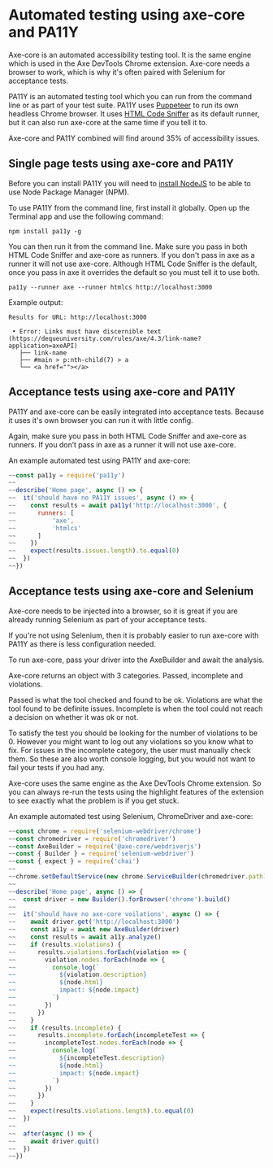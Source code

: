 # Automated testing using axe-core and PA11Y
Axe-core is an automated accessibility testing tool. It is the same engine which is used in the Axe DevTools Chrome extension. Axe-core needs a browser to work, which is why it's often paired with Selenium for acceptance tests. 

PA11Y is an automated testing tool which you can run from the command line or as part of your test suite. PA11Y uses [Puppeteer](https://developers.google.com/web/tools/puppeteer) to run its own headless Chrome browser. It uses [HTML Code Sniffer](https://squizlabs.github.io/HTML_CodeSniffer/) as its default runner, but it can also run axe-core at the same time if you tell it to.

Axe-core and PA11Y combined will find around 35% of accessibility issues.

## Single page tests using axe-core and PA11Y
Before you can install PA11Y you will need to [install NodeJS](https://nodejs.org/en/) to be able to use Node Package Manager (NPM).

To use PA11Y from the command line, first install it globally. Open up the Terminal app and use the following command:
```
npm install pa11y -g
```

You can then run it from the command line. Make sure you pass in both HTML Code Sniffer and axe-core as runners. If you don't pass in axe as a runner it will not use axe-core. Although HTML Code Sniffer is the default, once you pass in axe it overrides the default so you must tell it to use both.

```
pa11y --runner axe --runner htmlcs http://localhost:3000
```

Example output:
```
Results for URL: http://localhost:3000

 • Error: Links must have discernible text (https://dequeuniversity.com/rules/axe/4.3/link-name?application=axeAPI)
   ├── link-name
   ├── #main > p:nth-child(7) > a
   └── <a href=""></a>
```

## Acceptance tests using axe-core and PA11Y
PA11Y and axe-core can be easily integrated into acceptance tests. Because it uses it's own browser you can run it with little config. 

Again, make sure you pass in both HTML Code Sniffer and axe-core as runners. If you don’t pass in axe as a runner it will not use axe-core.

An example automated test using PA11Y and axe-core:
```javascript
~~const pa11y = require('pa11y')
~~
~~describe('Home page', async () => {
~~  it('should have no PA11Y issues', async () => {
~~    const results = await pa11y('http://localhost:3000', {
~~      runners: [
~~          'axe',
~~          'htmlcs'
~~      ]
~~    })
~~    expect(results.issues.length).to.equal(0)
~~  })
~~})
```

## Acceptance tests using axe-core and Selenium
Axe-core needs to be injected into a browser, so it is great if you are already running Selenium as part of your acceptance tests.

If you're not using Selenium, then it is probably easier to run axe-core with PA11Y as there is less configuration needed.

To run axe-core, pass your driver into the AxeBuilder and await the analysis.

Axe-core returns an object with 3 categories. Passed, incomplete and violations.

Passed is what the tool checked and found to be ok. Violations are what the tool found to be definite issues. Incomplete is when the tool could not reach a decision on whether it was ok or not.

To satisfy the test you should be looking for the number of violations to be 0. However you might want to log out any violations so you know what to fix. For issues in the incomplete category, the user must manually check them. So these are also worth console logging, but you would not want to fail your tests if you had any.

Axe-core uses the same engine as the Axe DevTools Chrome extension. So you can always re-run the tests using the highlight features of the extension to see exactly what the problem is if you get stuck.

An example automated test using Selenium, ChromeDriver and axe-core:
```javascript
~~const chrome = require('selenium-webdriver/chrome')
~~const chromedriver = require('chromedriver')
~~const AxeBuilder = require('@axe-core/webdriverjs')
~~const { Builder } = require('selenium-webdriver')
~~const { expect } = require('chai')
~~
~~chrome.setDefaultService(new chrome.ServiceBuilder(chromedriver.path).build())
~~
~~describe('Home page', async () => {
~~  const driver = new Builder().forBrowser('chrome').build()
~~
~~  it('should have no axe-core voilations', async () => {
~~    await driver.get('http://localhost:3000')
~~    const a11y = await new AxeBuilder(driver)
~~    const results = await a11y.analyze()
~~    if (results.violations) {
~~      results.violations.forEach(violation => {
~~        violation.nodes.forEach(node => {
~~          console.log(`
~~            ${violation.description}
~~            ${node.html}
~~            impact: ${node.impact}
~~          `)
~~        })
~~      })
~~    }
~~    if (results.incomplete) {
~~      results.incomplete.forEach(incompleteTest => {
~~        incompleteTest.nodes.forEach(node => {
~~          console.log(`
~~            ${incompleteTest.description}
~~            ${node.html}
~~            impact: ${node.impact}
~~          `)
~~        })
~~      })
~~    }
~~    expect(results.violations.length).to.equal(0)
~~  })
~~
~~  after(async () => {
~~    await driver.quit()
~~  })
~~})
```
